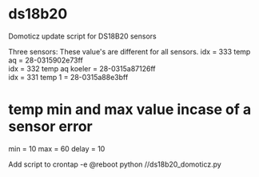 # ds18b20
Domoticz update script for DS18B20 sensors

Three sensors:
These value's are different for all sensors.
idx = 333 temp aq = 28-0315902e73ff  
idx = 332 temp aq koeler = 28-0315a87126ff  
idx = 331 temp 1 = 28-0315a88e3bff

# temp min and max value incase of a sensor error
min = 10
max = 60
delay = 10

Add script to crontap -e
@reboot python /<path>/ds18b20_domoticz.py
